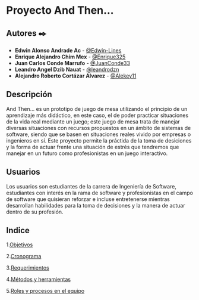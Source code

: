 # Proyecto And Then...
## Autores ✒️
* **Edwin Alonso Andrade Ac** - [@Edwin-Lines](https://github.com/Edwin-Lines "@Edwin-Lines")
* **Enrique Alejandro Chim Mex** - [@Enrique325](https://github.com/Enrique325 "@Enrique325") 
* **Juan Carlos Conde Marrufo** - [@JuanConde33](https://github.com/JuanConde33 "@JuanConde33")
* **Leandro Angel Dzib Nauat** - [@leandrodzn](https://github.com/leandrodzn "@leandrodzn")
* **Alejandro Roberto Cortázar Alvarez** - [@Alekey11](https://github.com/Alekey11 "@Alekey11")

## Descripción
And Then... es un prototipo de juego de mesa utilizando el principio de un aprendizaje más didáctico, en este caso, el de poder practicar situaciones de la vida real mediante un juego; este juego de mesa trata de manejar diversas situaciones con recursos propuestos en un ámbito de sistemas de software, siendo que se basen en situaciones reales vivido por empresas o ingenieros en sí. Este proyecto permite la práctida de la toma de desiciones y la forma de actuar frente una situación de estrés que tendremos que manejar en un futuro como profesionistas en un juego interactivo.

## Usuarios
Los usuarios son estudiantes de la carrera de Ingeniería de Software, estudiantes con interés en la rama de software y profesionistas en el campo de software que quisieran reforzar e incluse entretenerse mientras desarrollan habilidades para la toma de decisiones y la manera de actuar dentro de su profesión.

## Indice
1.[Objetivos](https://github.com/Edwin-Lines/Proyecto-And-Then...-/blob/main/Documentaci%C3%B3n/1.%20Objetivos.md "Objetivos")

2.[Cronograma](https://github.com/Edwin-Lines/Proyecto-And-Then...-/blob/main/Documentaci%C3%B3n/2.%20Cronograma.md "Cronograma")

3.[Requerimientos](https://github.com/In-process "Requerimientos")

4.[Métodos y herramientas](https://github.com/Edwin-Lines/Proyecto-And-Then...-/blob/main/Documentaci%C3%B3n/4.%20M%C3%A9todos%20y%20herramientas.md "Métodos y herramientas")

5.[Roles y procesos en el equipo](https://github.com/In-process "Roles y procesos en el equipo")

